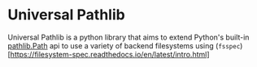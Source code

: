 Universal Pathlib
==================

Universal Pathlib is a python library that aims to extend Python's built-in [pathlib.Path](https://docs.python.org/3/library/pathlib.html) api to use a variety of backend filesystems using (`fsspec`)[https://filesystem-spec.readthedocs.io/en/latest/intro.html]


